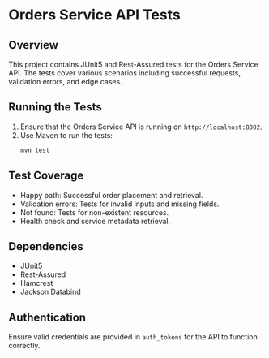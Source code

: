 # Orders Service API Tests

## Overview
This project contains JUnit5 and Rest-Assured tests for the Orders Service API. The tests cover various scenarios including successful requests, validation errors, and edge cases.

## Running the Tests
1. Ensure that the Orders Service API is running on `http://localhost:8002`.
2. Use Maven to run the tests:
   ```bash
   mvn test
   ```

## Test Coverage
- Happy path: Successful order placement and retrieval.
- Validation errors: Tests for invalid inputs and missing fields.
- Not found: Tests for non-existent resources.
- Health check and service metadata retrieval.

## Dependencies
- JUnit5
- Rest-Assured
- Hamcrest
- Jackson Databind

## Authentication
Ensure valid credentials are provided in `auth_tokens` for the API to function correctly.